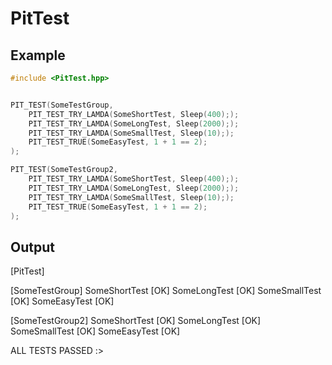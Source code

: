 # PitTest
 
## Example
```cpp
#include <PitTest.hpp>


PIT_TEST(SomeTestGroup,
	PIT_TEST_TRY_LAMDA(SomeShortTest, Sleep(400););
	PIT_TEST_TRY_LAMDA(SomeLongTest, Sleep(2000););
	PIT_TEST_TRY_LAMDA(SomeSmallTest, Sleep(10););
	PIT_TEST_TRUE(SomeEasyTest, 1 + 1 == 2);
);

PIT_TEST(SomeTestGroup2,
	PIT_TEST_TRY_LAMDA(SomeShortTest, Sleep(400););
	PIT_TEST_TRY_LAMDA(SomeLongTest, Sleep(2000););
	PIT_TEST_TRY_LAMDA(SomeSmallTest, Sleep(10););
	PIT_TEST_TRUE(SomeEasyTest, 1 + 1 == 2);
);
```
## Output
[PitTest]

[SomeTestGroup]
SomeShortTest [OK]
SomeLongTest [OK]
SomeSmallTest [OK]
SomeEasyTest [OK]

[SomeTestGroup2]
SomeShortTest [OK]
SomeLongTest [OK]
SomeSmallTest [OK]
SomeEasyTest [OK]

ALL TESTS PASSED :>
